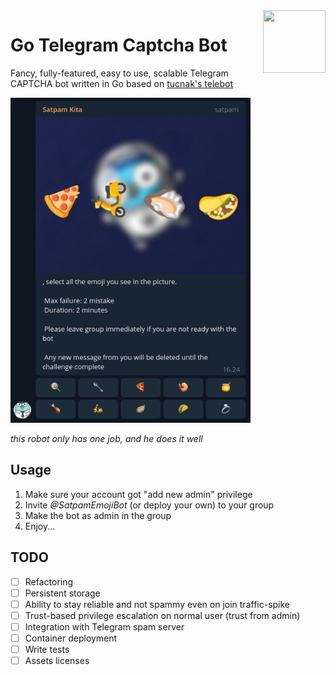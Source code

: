 <img width="100" height="100" align="right" src="https://storage.googleapis.com/gopherizeme.appspot.com/gophers/7ae53733dbc7a071917d1f78dfd36cbe2f033c00.png">

# Go Telegram Captcha Bot

Fancy, fully-featured, easy to use, scalable Telegram CAPTCHA bot written in Go based on [tucnak's telebot](https://github.com/tucnak/telebot)

<img height="520" src="https://github.com/GNUWeeb/golang-telegram-captcha/raw/master/screenshot.png">

_this robot only has one job, and he does it well_

## Usage

1. Make sure your account got "add new admin" privilege
2. Invite *@SatpamEmojiBot* (or deploy your own) to your group
3. Make the bot as admin in the group
4. Enjoy...

## TODO

- [ ] Refactoring
- [ ] Persistent storage
- [ ] Ability to stay reliable and not spammy even on join traffic-spike
- [ ] Trust-based privilege escalation on normal user (trust from admin) 
- [ ] Integration with Telegram spam server
- [ ] Container deployment
- [ ] Write tests
- [ ] Assets licenses
